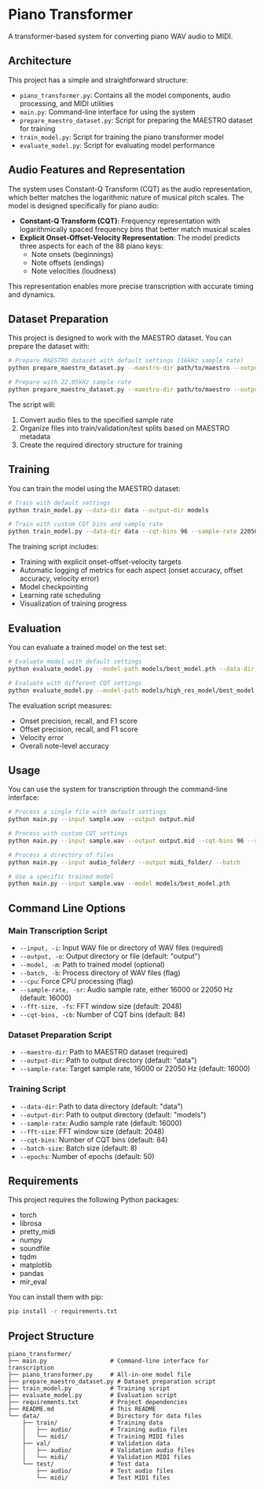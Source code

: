 # Piano Transformer

A transformer-based system for converting piano WAV audio to MIDI.

## Architecture

This project has a simple and straightforward structure:

- `piano_transformer.py`: Contains all the model components, audio processing, and MIDI utilities
- `main.py`: Command-line interface for using the system
- `prepare_maestro_dataset.py`: Script for preparing the MAESTRO dataset for training
- `train_model.py`: Script for training the piano transformer model
- `evaluate_model.py`: Script for evaluating model performance

## Audio Features and Representation

The system uses Constant-Q Transform (CQT) as the audio representation, which better matches the logarithmic nature of musical pitch scales. The model is designed specifically for piano audio:

- **Constant-Q Transform (CQT)**: Frequency representation with logarithmically spaced frequency bins that better match musical scales
- **Explicit Onset-Offset-Velocity Representation**: The model predicts three aspects for each of the 88 piano keys:
  - Note onsets (beginnings)
  - Note offsets (endings) 
  - Note velocities (loudness)

This representation enables more precise transcription with accurate timing and dynamics.

## Dataset Preparation

This project is designed to work with the MAESTRO dataset. You can prepare the dataset with:

```bash
# Prepare MAESTRO dataset with default settings (16kHz sample rate)
python prepare_maestro_dataset.py --maestro-dir path/to/maestro --output-dir data

# Prepare with 22.05kHz sample rate
python prepare_maestro_dataset.py --maestro-dir path/to/maestro --output-dir data --sample-rate 22050
```

The script will:
1. Convert audio files to the specified sample rate
2. Organize files into train/validation/test splits based on MAESTRO metadata
3. Create the required directory structure for training

## Training

You can train the model using the MAESTRO dataset:

```bash
# Train with default settings
python train_model.py --data-dir data --output-dir models

# Train with custom CQT bins and sample rate
python train_model.py --data-dir data --cqt-bins 96 --sample-rate 22050 --output-dir models/high_res_model
```

The training script includes:
- Training with explicit onset-offset-velocity targets
- Automatic logging of metrics for each aspect (onset accuracy, offset accuracy, velocity error)
- Model checkpointing
- Learning rate scheduling
- Visualization of training progress

## Evaluation

You can evaluate a trained model on the test set:

```bash
# Evaluate model with default settings
python evaluate_model.py --model-path models/best_model.pth --data-dir data

# Evaluate with different CQT settings
python evaluate_model.py --model-path models/high_res_model/best_model.pth --cqt-bins 96 --sample-rate 22050 --data-dir data
```

The evaluation script measures:
- Onset precision, recall, and F1 score
- Offset precision, recall, and F1 score
- Velocity error
- Overall note-level accuracy

## Usage

You can use the system for transcription through the command-line interface:

```bash
# Process a single file with default settings
python main.py --input sample.wav --output output.mid

# Process with custom CQT settings
python main.py --input sample.wav --output output.mid --cqt-bins 96 --sample-rate 22050

# Process a directory of files
python main.py --input audio_folder/ --output midi_folder/ --batch

# Use a specific trained model
python main.py --input sample.wav --model models/best_model.pth
```

## Command Line Options

### Main Transcription Script

- `--input, -i`: Input WAV file or directory of WAV files (required)
- `--output, -o`: Output directory or file (default: "output")
- `--model, -m`: Path to trained model (optional)
- `--batch, -b`: Process directory of WAV files (flag)
- `--cpu`: Force CPU processing (flag)
- `--sample-rate, -sr`: Audio sample rate, either 16000 or 22050 Hz (default: 16000)
- `--fft-size, -fs`: FFT window size (default: 2048)
- `--cqt-bins, -cb`: Number of CQT bins (default: 84)

### Dataset Preparation Script

- `--maestro-dir`: Path to MAESTRO dataset (required)
- `--output-dir`: Path to output directory (default: "data")
- `--sample-rate`: Target sample rate, 16000 or 22050 Hz (default: 16000)

### Training Script

- `--data-dir`: Path to data directory (default: "data")
- `--output-dir`: Path to output directory (default: "models")
- `--sample-rate`: Audio sample rate (default: 16000)
- `--fft-size`: FFT window size (default: 2048)
- `--cqt-bins`: Number of CQT bins (default: 84)
- `--batch-size`: Batch size (default: 8)
- `--epochs`: Number of epochs (default: 50)

## Requirements

This project requires the following Python packages:

- torch
- librosa
- pretty_midi
- numpy
- soundfile
- tqdm
- matplotlib
- pandas
- mir_eval

You can install them with pip:

```bash
pip install -r requirements.txt
```

## Project Structure

```
piano_transformer/
├── main.py                  # Command-line interface for transcription
├── piano_transformer.py     # All-in-one model file
├── prepare_maestro_dataset.py # Dataset preparation script
├── train_model.py           # Training script
├── evaluate_model.py        # Evaluation script
├── requirements.txt         # Project dependencies
├── README.md                # This README
└── data/                    # Directory for data files
    ├── train/               # Training data
    │   ├── audio/           # Training audio files
    │   └── midi/            # Training MIDI files
    ├── val/                 # Validation data
    │   ├── audio/           # Validation audio files
    │   └── midi/            # Validation MIDI files
    └── test/                # Test data
        ├── audio/           # Test audio files
        └── midi/            # Test MIDI files
``` 